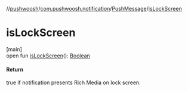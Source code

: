 //[pushwoosh](../../../index.md)/[com.pushwoosh.notification](../index.md)/[PushMessage](index.md)/[isLockScreen](is-lock-screen.md)

# isLockScreen

[main]\
open fun [isLockScreen](is-lock-screen.md)(): [Boolean](https://kotlinlang.org/api/latest/jvm/stdlib/kotlin-stdlib/kotlin/-boolean/index.html)

#### Return

true if notification presents Rich Media on lock screen.
